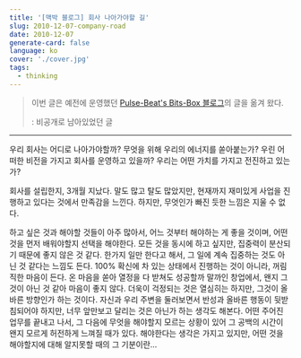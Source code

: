 ```yaml
---
title: '[맥박 블로그] 회사 나아가야할 길'
slug: 2010-12-07-company-road
date: 2010-12-07
generate-card: false
language: ko
cover: './cover.jpg'
tags:
  - thinking
---
```


> 이번 글은 예전에 운영했던 [Pulse-Beat's Bits-Box 블로그](https://pulsebeat.tistory.com/)의 글을 옮겨 왔다.
>
> : 비공개로 남아있었던 글

---

우리 회사는 어디로 나아가야할까? 무엇을 위해 우리의 에너지를 쏟아붙는가? 우린 어떠한 비전을 가지고 회사를 운영하고 있을까? 우리는 어떤 가치를 가지고 전진하고 있는가?

회사를 설립한지, 3개월 지났다. 말도 많고 탈도 많았지만, 현재까지 재미있게 사업을 진행하고 있다는 것에서 만족감을 느낀다. 하지만, 무엇인가 빠진 듯한 느낌은 지울 수 없다.

하고 싶은 것과 해야할 것들이 아주 많아서, 어느 것부터 해야하는 게 좋을 것이며, 어떤 것을 먼저 배워야할지 선택을 해야한다. 모든 것을 동시에 하고 싶지만, 집중력이 분산되기 때문에 좋지 않은 것 같다. 한가지 일만 한다고 해서, 그 일에 계속 집중하는 것도 아닌 것 같다는 느낌도 든다. 100% 확신에 차 있는 상태에서 진행하는 것이 아니라, 꺼림직한 마음이 든다. 온 마음을 쏟아 열정을 다 받쳐도 성공할까 말까인 창업에서, 왠지 그것이 아닌 것 같아 마음이 좋지 않다. 더욱이 걱정되는 것은 열심히는 하지만, 그것이 올바른 방향인가 하는 것이다. 자신과 우리 주변을 둘러보면서 반성과 올바른 행동이 뒷받침되어야 하지만, 너무 앞만보고 달리는 것은 아닌가 하는 생각도 해본다. 어떤 주어진 업무를 끝내고 나서, 그 다음에 무엇을 해야할지 모르는 상황이 있어 그 공백의 시간이 왠지 모르게 허전하게 느껴질 때가 있다. 해야한다는 생각은 가지고 있지만, 어떤 것을 해야할지에 대해 알지못할 때의 그 기분이란...
